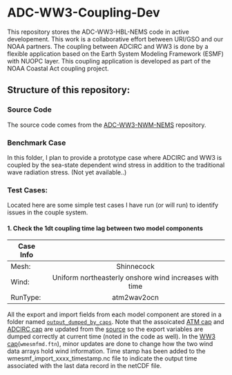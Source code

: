 # ADC-WW3-Coupling-Dev
This repository stores the ADC-WW3-HBL-NEMS code in active developement. This work is a collaborative effort between URI/GSO and our NOAA partners. 
The coupling between ADCIRC and WW3 is done by a flexible application based on the Earth System Modeling Framework (ESMF) with NUOPC layer. This coupling application is developed as part of the NOAA Coastal Act coupling project. 

## Structure of this repository:
### Source Code 
The source code comes from the [ADC-WW3-NWM-NEMS](https://github.com/noaa-ocs-modeling/ADC-WW3-NWM-NEMS) repository. 

### Benchmark Case
In this folder, I plan to provide a prototype case where ADCIRC and WW3 is coupled by the sea-state dependent wind stress in addition to the traditional wave radiation stress. (Not yet available..)


### Test Cases:
Located here are some simple test cases I have run (or will run) to identify issues in the couple system.  


#### 1. Check the 1dt coupling time lag between two model components 
   | Case Info |                                                          |
   |-----------|:--------------------------------------------------------:|
   |  Mesh:    | Shinnecock                                               |
   |  Wind:    | Uniform northeasterly onshore wind increases with time   |
   |  RunType: | atm2wav2ocn                                              |
   
   All the export and import fields from each model component are stored in a folder named [`output_dumped_by_caps`](https://github.com/xychengso/ADC-WW3-Coupling-Dev/tree/main/TestCase/Shinnecock_CouplingTimeTest/output_dumped_by_caps). 
   Note that the assoicated [ATM cap](https://github.com/xychengso/ADC-WW3-Coupling-Dev/tree/main/SrcCode/ATMESH) and [ADCIRC cap](https://github.com/xychengso/ADC-WW3-Coupling-Dev/tree/main/SrcCode/ADCIRC/cpl/nuopc) are updated from the [source](https://github.com/noaa-ocs-modeling/ADC-WW3-NWM-NEMS) so the export variables are dumped correctly at current time (noted in the code as well). In the [WW3 cap](https://github.com/xychengso/ADC-WW3-Coupling-Dev/tree/main/SrcCode/WW3/model/ftn)(`wmesmfmd.ftn`), minor updates are done to change how the two wind data arrays hold wind information. Time stamp has been added to the wmesmf_import_xxxx_timestamp.nc file to indicate the output time associated with the last data record in the netCDF file.  
   
   
   

   



 
 



